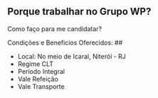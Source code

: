 ## Porque trabalhar no Grupo WP?

Como faço para me candidatar?

Condições e Beneficios Oferecidos: ##

* Local: No meio de Icarai, Niterói - RJ
* Regime CLT
* Período Integral
* Vale Refeição
* Vale Transporte